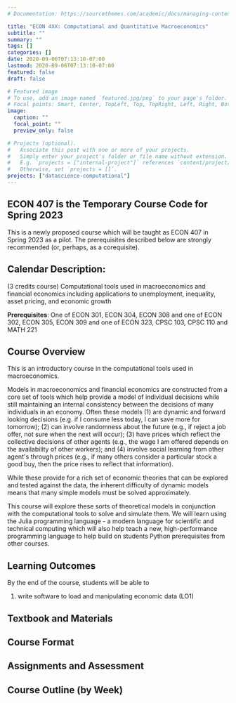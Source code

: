 ```yaml
---
# Documentation: https://sourcethemes.com/academic/docs/managing-content/

title: "ECON 4XX: Computational and Quantitative Macroeconomics"
subtitle: ""
summary: ""
tags: []
categories: []
date: 2020-09-06T07:13:10-07:00
lastmod: 2020-09-06T07:13:10-07:00
featured: false
draft: false

# Featured image
# To use, add an image named `featured.jpg/png` to your page's folder.
# Focal points: Smart, Center, TopLeft, Top, TopRight, Left, Right, BottomLeft, Bottom, BottomRight.
image:
  caption: ""
  focal_point: ""
  preview_only: false

# Projects (optional).
#   Associate this post with one or more of your projects.
#   Simply enter your project's folder or file name without extension.
#   E.g. `projects = ["internal-project"]` references `content/project/deep-learning/index.md`.
#   Otherwise, set `projects = []`.
projects: ["datascience-computational"]
---
```


## ECON 407 is the Temporary Course Code for Spring 2023

This is a newly proposed course which will be taught as ECON 407 in Spring 2023  as a pilot.  The prerequisites described below are strongly recommended (or, perhaps, as a corequisite).
## Calendar Description:
(3 credits course) Computational tools used in macroeconomics and financial economics including applications to unemployment, inequality, asset pricing, and economic growth

**Prerequisites**: One of ECON 301, ECON 304, ECON 308 and one of ECON 302, ECON 305, ECON 309 and one of ECON 323, CPSC 103, CPSC 110 and MATH 221

## Course Overview

This is an introductory course in the computational tools used in macroeconomics.

Models in macroeconomics and financial economics are constructed from a core set of tools which help provide a model of individual decisions while still maintaining an internal consistency between the decisions of many individuals in an economy.  Often these models (1) are dynamic and forward looking decisions (e.g. if I consume less today, I can save more for tomorrow); (2) can involve randomness about the future (e.g., if reject a job offer, not sure when the next will occur); (3) have prices which reflect the collective decisions of other agents (e.g., the wage I am offered depends on the availability of other workers); and (4) involve social learning from other agent's through prices (e.g., if many others consider a particular stock a good buy, then the price rises to reflect that information).

While these provide for a rich set of economic theories that can be explored and tested against the data, the inherent difficulty of dynamic models means that many simple models must be solved approximately.

This course will explore these sorts of theoretical models in conjunction with the computational tools to solve and simulate them.  We will learn using the Julia programming language - a modern language for scientific and technical computing which will also help teach a new, high-performance programming language to help build on students Python prerequisites from other courses.

## Learning Outcomes

By the end of the course, students will be able to
1. write software to load and manipulating economic data (LO1)

## Textbook and Materials

## Course Format

## Assignments and Assessment

## Course Outline (by Week)
